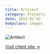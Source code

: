 ```yaml
---
title: Artilect
category: Projects
date: 2012-01-02
bodyclass: images
---
```


<img src="../assets/images/projects/artilect-01.png" alt="Artilect" />

<p><a href="http://artilect.se/">Visit client site &rarr;</a></p>
